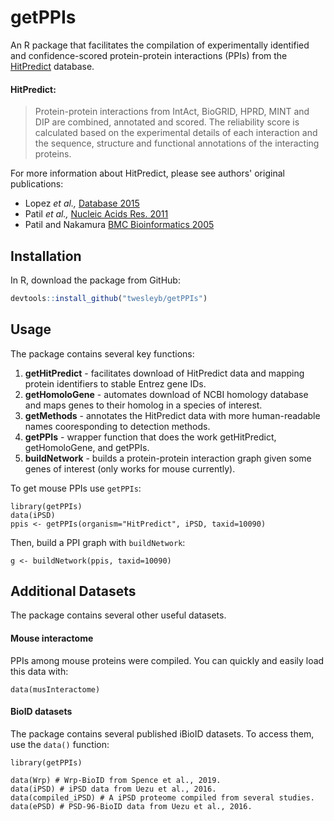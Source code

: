 # getPPIs

An R package that facilitates the compilation of experimentally identified and 
confidence-scored protein-protein interactions (PPIs) from the 
[HitPredict](http://hintdb.hgc.jp/htp/) database.

#### HitPredict:
> Protein-protein interactions from IntAct, BioGRID, HPRD, MINT and DIP are 
> combined, annotated and scored. The reliability score is calculated based 
> on the experimental details of each interaction and the sequence, structure and 
> functional annotations of the interacting proteins.

For more information about HitPredict, please see authors' original publications:
* Lopez _et al.,_ [Database 2015](https://www.ncbi.nlm.nih.gov/pmc/articles/PMC4691340/)
* Patil _et al.,_ [Nucleic Acids Res. 2011](https://www.ncbi.nlm.nih.gov/pubmed/20947562)
* Patil and Nakamura [BMC Bioinformatics 2005](https://www.ncbi.nlm.nih.gov/pubmed/15833142)

## Installation
In R, download the package from GitHub:

```R
devtools::install_github("twesleyb/getPPIs")
```

## Usage
The package contains several key functions:
1. __getHitPredict__ - facilitates download of HitPredict data and mapping protein identifiers to stable Entrez gene IDs.
2. __getHomoloGene__ - automates download of NCBI homology database and maps genes to their homolog in a species of interest.
3. __getMethods__ - annotates the HitPredict data with more human-readable names cooresponding to detection methods.
4. __getPPIs__ - wrapper function that does the work getHitPredict, getHomoloGene, and getPPIs.
5. __buildNetwork__ - builds a protein-protein interaction graph given some genes of interest (only works for mouse currently).

To get mouse PPIs use `getPPIs`:
```
library(getPPIs)
data(iPSD)
ppis <- getPPIs(organism="HitPredict", iPSD, taxid=10090)
```

Then, build a PPI graph with `buildNetwork`:
```
g <- buildNetwork(ppis, taxid=10090)
```

## Additional Datasets
The package contains several other useful datasets.

#### Mouse interactome
PPIs among mouse proteins were compiled. You can quickly and easily load this data with:
```
data(musInteractome)

```

#### BioID datasets
The package contains several published iBioID datasets. To access them, use the
`data()` function:

```
library(getPPIs)

data(Wrp) # Wrp-BioID from Spence et al., 2019.
data(iPSD) # iPSD data from Uezu et al., 2016.
data(compiled_iPSD) # A iPSD proteome compiled from several studies.
data(ePSD) # PSD-96-BioID data from Uezu et al., 2016.
```
